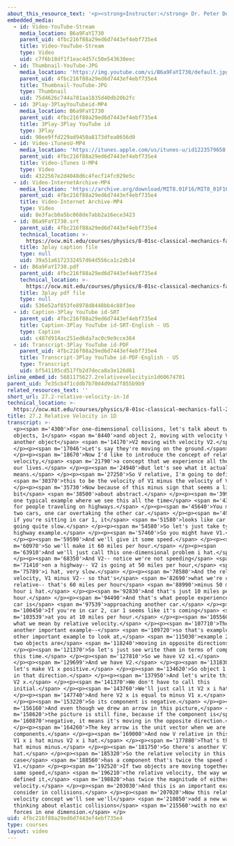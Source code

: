 ```yaml
---
about_this_resource_text: '<p><strong>Instructor:</strong> Dr. Peter Dourmashkin</p>'
embedded_media:
  - id: Video-YouTube-Stream
    media_location: B6a9FaYI730
    parent_uid: 4fbc216f88a29ed6d7443ef4ebf735e4
    title: Video-YouTube-Stream
    type: Video
    uid: c7f6b18df1f1eac4d57c50e543630eec
  - id: Thumbnail-YouTube-JPG
    media_location: 'https://img.youtube.com/vi/B6a9FaYI730/default.jpg'
    parent_uid: 4fbc216f88a29ed6d7443ef4ebf735e4
    title: Thumbnail-YouTube-JPG
    type: Thumbnail
    uid: 75d4626c744a781aa1835d40db20b2fc
  - id: 3Play-3PlayYouTubeid-MP4
    media_location: B6a9FaYI730
    parent_uid: 4fbc216f88a29ed6d7443ef4ebf735e4
    title: 3Play-3Play YouTube id
    type: 3Play
    uid: 90ee9ffd229ad9450a8173dfea0656d0
  - id: Video-iTunesU-MP4
    media_location: 'https://itunes.apple.com/us/itunes-u/id1223579658'
    parent_uid: 4fbc216f88a29ed6d7443ef4ebf735e4
    title: Video-iTunes U-MP4
    type: Video
    uid: 4322567e2d4048d6c4fecf14fc029e5c
  - id: Video-InternetArchive-MP4
    media_location: 'https://archive.org/download/MIT8.01F16/MIT8_01F16_L27v02_360p.mp4'
    parent_uid: 4fbc216f88a29ed6d7443ef4ebf735e4
    title: Video-Internet Archive-MP4
    type: Video
    uid: 8e3facb0a5bc068de7abb2a16ece3423
  - id: B6a9FaYI730.srt
    parent_uid: 4fbc216f88a29ed6d7443ef4ebf735e4
    technical_location: >-
      https://ocw.mit.edu/courses/physics/8-01sc-classical-mechanics-fall-2016/week-9-collision-theory/27.2-relative-velocity-in-1d/27.2-relative-velocity-in-1d/B6a9FaYI730.srt
    title: 3play caption file
    type: null
    uid: 39a51a6172332457d64d556ca1c2db14
  - id: B6a9FaYI730.pdf
    parent_uid: 4fbc216f88a29ed6d7443ef4ebf735e4
    technical_location: >-
      https://ocw.mit.edu/courses/physics/8-01sc-classical-mechanics-fall-2016/week-9-collision-theory/27.2-relative-velocity-in-1d/27.2-relative-velocity-in-1d/B6a9FaYI730.pdf
    title: 3play pdf file
    type: null
    uid: 536e52af853fe8978d8448bb4c88f3ee
  - id: Caption-3Play YouTube id-SRT
    parent_uid: 4fbc216f88a29ed6d7443ef4ebf735e4
    title: Caption-3Play YouTube id-SRT-English - US
    type: Caption
    uid: c487d914ac251ed6da7ac0c9e9cce364
  - id: Transcript-3Play YouTube id-PDF
    parent_uid: 4fbc216f88a29ed6d7443ef4ebf735e4
    title: Transcript-3Play YouTube id-PDF-English - US
    type: Transcript
    uid: bf541105cd517fb2d7deca8a3e126d61
inline_embed_id: 5681175627.2relativevelocityin1d60674701
parent_uid: 7e35cb4f1cddb7b70d4d9da7f855b9b9
related_resources_text: ''
short_url: 27.2-relative-velocity-in-1d
technical_location: >-
  https://ocw.mit.edu/courses/physics/8-01sc-classical-mechanics-fall-2016/week-9-collision-theory/27.2-relative-velocity-in-1d/27.2-relative-velocity-in-1d
title: 27.2 Relative Velocity in 1D
transcript: >-
  <p><span m='4300'>For one-dimensional collisions, let's talk about two
  objects, 1</span> <span m='8440'>and object 2, moving with velocity V1 and
  another object</span> <span m='14170'>V2 moving with velocity V2.</span>
  </p><p><span m='17046'>Let's say they're moving on the ground.</span>
  </p><p><span m='18670'>Now I'd like to introduce the concept of relative
  velocity,</span> <span m='21790'>a concept that we experience all the time in
  our lives.</span> </p><p><span m='24940'>But let's see what it actually
  means.</span> </p><p><span m='27250'>So V relative, I'm going to define</span>
  <span m='30370'>this to be the velocity of V1 minus the velocity of V2.</span>
  </p><p><span m='35730'>Now because of this minus sign that seems a little
  bit</span> <span m='38500'>about abstract.</span> </p><p><span m='39920'>But
  one typical example where we see this all the time</span> <span m='43250'>is
  for people traveling on highways.</span> </p><p><span m='45640'>You might have
  two cars, one car overtaking the other car.</span> </p><p><span m='49300'>But
  if you're sitting in car 1, it</span> <span m='51580'>looks like car 2 is
  going quite slow.</span> </p><p><span m='54580'>So let's just take typical
  highway example.</span> </p><p><span m='57460'>So you might have V1.</span>
  </p><p><span m='59590'>And we'll give it some speed.</span> </p><p><span
  m='60970'>So we'll make it 60 miles per hour.</span> </p><p><span
  m='63910'>And we'll just call this one-dimensional problem i hat.</span>
  </p><p><span m='68350'>And V2-- notice we're not speeding</span> <span
  m='71410'>on a highway-- V2 is going at 50 miles per hour,</span> <span
  m='75789'>i hat, very slow.</span> </p><p><span m='78580'>And the relative
  velocity, V1 minus V2-- so that's</span> <span m='82690'>what we're calling V
  relative-- that's 60 miles per hour</span> <span m='88990'>minus 50 miles per
  hour i hat.</span> </p><p><span m='92830'>And that's just 10 miles per
  hour.</span> </p><p><span m='94490'>And that's what people experience when one
  car is</span> <span m='97539'>approaching another car.</span> </p><p><span
  m='100450'>If you're in car 2, car 1 seems like it's coming</span> <span
  m='103539'>at you at 10 miles per hour.</span> </p><p><span m='105560'>This is
  what we mean by relative velocity.</span> </p><p><span m='107710'>There's
  another important example--</span> <span m='109720'>so that's example 1-- the
  other important example to look at,</span> <span m='115030'>example 2, is when
  two objects are</span> <span m='118240'>moving in opposite directions.</span>
  </p><p><span m='121370'>So let's just see write them in terms of components
  this time.</span> </p><p><span m='127810'>So we have V2 x1.</span>
  </p><p><span m='129699'>And we have V2.</span> </p><p><span m='131830'>And
  let's make V1 x positive.</span> </p><p><span m='134620'>So object 1 is moving
  in that direction.</span> </p><p><span m='137950'>And let's write this one as
  V2 x.</span> </p><p><span m='141370'>We don't have to call this
  initial.</span> </p><p><span m='143760'>We'll just call it V2 x i hat.</span>
  </p><p><span m='147740'>And here V2 x is equal to minus V1 x.</span>
  </p><p><span m='153220'>So its component is negative.</span> </p><p><span
  m='156160'>And even though we drew an arrow in this picture,</span> <span
  m='158620'>the picture is still fine, because if the component is</span> <span
  m='160870'>negative, it means it's moving in the opposite direction.</span>
  </p><p><span m='164260'>The key arrow is the unit vector when we are writing
  components.</span> </p><p><span m='169000'>And now V relative in this case is
  V1 x i hat minus V2 x i hat.</span> </p><p><span m='177880'>That's the V1 x i
  hat minus minus.</span> </p><p><span m='181750'>So there's another V1 x i
  hat.</span> </p><p><span m='185320'>So the relative velocity in this
  case</span> <span m='188560'>has a component that's twice the speed of
  V1.</span> </p><p><span m='192520'>If two objects are moving together at the
  same speed,</span> <span m='196210'>the relative velocity, the way we've
  defined it,</span> <span m='198820'>has twice the magnitude of either
  velocity.</span> </p><p><span m='203030'>And this is an important example to
  consider in collisions.</span> </p><p><span m='207020'>Now this relative
  velocity concept we'll see we'll</span> <span m='210850'>add a new way of
  thinking about elastic collisions</span> <span m='215560'>with no external
  forces in one dimension.</span> </p>
uid: 4fbc216f88a29ed6d7443ef4ebf735e4
type: courses
layout: video
---
```

